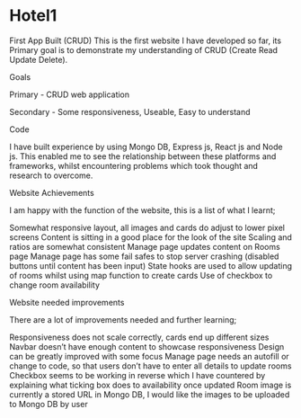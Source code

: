 # Hotel1
First App Built (CRUD)
This is the first website I have developed so far, its Primary goal is to demonstrate my understanding of CRUD (Create Read Update Delete). 

Goals

Primary - CRUD web application 

Secondary - Some responsiveness, Useable, Easy to understand

Code

I have built experience by using Mongo DB, Express js, React js and Node js. This enabled me to see the relationship between these platforms and frameworks, whilst encountering problems which took thought and research to overcome.

Website Achievements

I am happy with the function of the website, this is a list of what I learnt;

Somewhat responsive layout, all images and cards do adjust to lower pixel screens
Content is sitting in a good place for the look of the site
Scaling and ratios are somewhat consistent
Manage page updates content on Rooms page
Manage page has some fail safes to stop server crashing (disabled buttons until content has been input)
State hooks are used to allow updating of rooms whilst using map function to create cards
Use of checkbox to change room availability

Website needed improvements

There are a lot of improvements needed and further learning;

Responsiveness does not scale correctly, cards end up different sizes 
Navbar doesn’t have enough content to showcase responsiveness
Design can be greatly improved with some focus
Manage page needs an autofill or change to code, so that users don’t have to enter all details to update rooms
Checkbox seems to be working in reverse which I have countered by explaining what ticking box does to availability once updated
Room image is currently a stored URL in Mongo DB, I would like the images to be uploaded to Mongo DB by user
